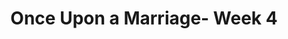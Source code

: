 ---
title: Once Upon a Marriage- Week 4
link: https://s3.amazonaws.com/podcast.lifestonechurch.net/2015-05-03.mp3
podcastLength: '00:53:10'
speaker: Pastor Ben Helton
description: Once Upon a Marriage
vimeoId: 126761424
---